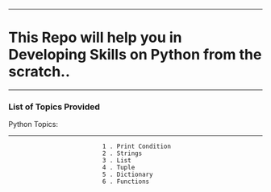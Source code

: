 <hr>
<h1> This Repo will help you in Developing Skills on Python from the scratch.. </h1>
<hr>
<h3> List of Topics Provided </h3>
 Python Topics:
 <hr>
 
                              1 . Print Condition 
                              2 . Strings 
                              3 . List 
                              4 . Tuple 
                              5 . Dictionary 
                              6 . Functions 
                              
